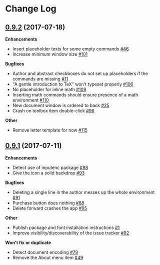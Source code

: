 # Change Log

## [0.9.2](https://github.com/ktraunmueller/Compositor/tree/0.9.2) (2017-07-18)

**Enhancements**

- Insert placeholder texts for some empty commands [\#46](https://github.com/ktraunmueller/Compositor/issues/46)
- Increase minimum window size [\#101](https://github.com/ktraunmueller/Compositor/issues/101)

**Bugfixes**

- Author and abstract checkboxes do not set up placeholders if the commands are missing [\#11](https://github.com/ktraunmueller/Compositor/issues/11)
- "A gentle introduction to TeX" won't typeset properly [\#106](https://github.com/ktraunmueller/Compositor/issues/106)
- No placeholder for inline math [\#109](https://github.com/ktraunmueller/Compositor/issues/109)
- Inserting math commands should ensure presence of a math environment [\#110](https://github.com/ktraunmueller/Compositor/issues/110)
- New document window is ordered to back [\#35](https://github.com/ktraunmueller/Compositor/issues/35)
- Crash on toolbox item double-click [\#96](https://github.com/ktraunmueller/Compositor/issues/96)

**Other**

- Remove letter template for now [\#115](https://github.com/ktraunmueller/Compositor/issues/115)

## [0.9.1](https://github.com/ktraunmueller/Compositor/tree/0.9.1) (2017-07-11)

**Enhancements**

- Detect use of inputenc package [\#98](https://github.com/ktraunmueller/Compositor/issues/98)
- Give the icon a solid backdrop [\#93](https://github.com/ktraunmueller/Compositor/issues/93)

**Bugfixes**

- Deleting a single line in the author messes up the whole environment [\#91](https://github.com/ktraunmueller/Compositor/issues/91)
- Purchase button does nothing [\#88](https://github.com/ktraunmueller/Compositor/issues/88)
- Delete forward crashes the app [\#95](https://github.com/ktraunmueller/Compositor/issues/95)


**Other**

- Publish package and font installation instructions [\#1](https://github.com/ktraunmueller/Compositor/issues/1)
- Improve visibility/discoverability of the issue tracker [\#92](https://github.com/ktraunmueller/Compositor/issues/92)

**Won't fix or duplicate**

- Detect document encoding [\#79](https://github.com/ktraunmueller/Compositor/issues/79)
- Remove the About menu item [\#49](https://github.com/ktraunmueller/Compositor/issues/49)
